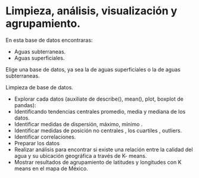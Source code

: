 # Limpieza, análisis, visualización y agrupamiento.
En esta base de datos encontraras:

* Aguas subterraneas.
* Aguas superficiales.

Elige una base de datos, ya sea la de aguas superficiales o la de aguas subterraneas.

Limpieza de base de datos.
* Explorar  cada datos (auxiliate de describe(), mean(), plot, boxplot de pandas):
* Identificando tendencias centrales promedio, media y mediana de los datos. 
* Identificar medidas de dispersión, máximo, mínimo .
* Identificar medidas de posición no centrales , los cuartiles , outliers.   
* Identificar correlaciones.
* Preparar los datos 
* Realizar análisis para encontrar si existe una relación entre la calidad del agua y su ubicación geográfica a través de K- means.
* Mostrar resultados de agrupamiento de latitudes y longitudes con K means en el mapa de México.
 
